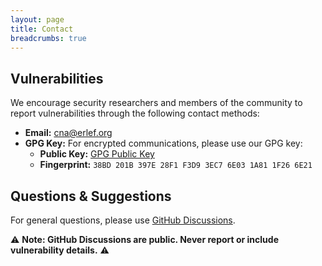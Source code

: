 ```yaml
---
layout: page
title: Contact
breadcrumbs: true
---
```


## Vulnerabilities

We encourage security researchers and members of the community to report
vulnerabilities through the following contact methods:

- **Email:** [cna@erlef.org](mailto:cna@erlef.org)
- **GPG Key:** For encrypted communications, please use our GPG key:
  - **Public Key:** [GPG Public Key](https://keys.openpgp.org/vks/v1/by-fingerprint/38BD201B397E28F1F3D93EC76E031A811F266E21)
  - **Fingerprint:** `38BD 201B 397E 28F1 F3D9 3EC7 6E03 1A81 1F26 6E21` 

## Questions & Suggestions

For general questions, please use
[GitHub Discussions](https://github.com/orgs/erlef-cna/discussions).

⚠️ **Note: GitHub Discussions are public. Never report or include vulnerability
details.** ⚠️
